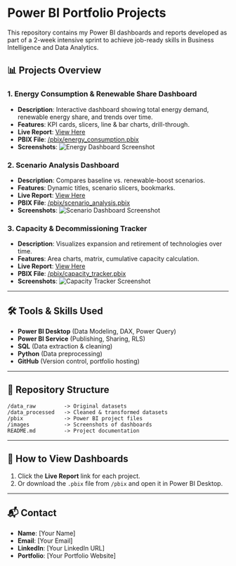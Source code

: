 
# Power BI Portfolio Projects

This repository contains my Power BI dashboards and reports developed as part of a 2-week intensive sprint to achieve job-ready skills in Business Intelligence and Data Analytics.

## 📊 Projects Overview

### 1. **Energy Consumption & Renewable Share Dashboard**
- **Description**: Interactive dashboard showing total energy demand, renewable energy share, and trends over time.
- **Features**: KPI cards, slicers, line & bar charts, drill-through.
- **Live Report**: [View Here](ADD_PUBLIC_LINK)
- **PBIX File**: [/pbix/energy_consumption.pbix](pbix/energy_consumption.pbix)
- **Screenshots**:
![Energy Dashboard Screenshot](images/energy_dashboard.png)

### 2. **Scenario Analysis Dashboard**
- **Description**: Compares baseline vs. renewable-boost scenarios.
- **Features**: Dynamic titles, scenario slicers, bookmarks.
- **Live Report**: [View Here](ADD_PUBLIC_LINK)
- **PBIX File**: [/pbix/scenario_analysis.pbix](pbix/scenario_analysis.pbix)
- **Screenshots**:
![Scenario Dashboard Screenshot](images/scenario_dashboard.png)

### 3. **Capacity & Decommissioning Tracker**
- **Description**: Visualizes expansion and retirement of technologies over time.
- **Features**: Area charts, matrix, cumulative capacity calculation.
- **Live Report**: [View Here](ADD_PUBLIC_LINK)
- **PBIX File**: [/pbix/capacity_tracker.pbix](pbix/capacity_tracker.pbix)
- **Screenshots**:
![Capacity Tracker Screenshot](images/capacity_tracker.png)

---

## 🛠 Tools & Skills Used
- **Power BI Desktop** (Data Modeling, DAX, Power Query)
- **Power BI Service** (Publishing, Sharing, RLS)
- **SQL** (Data extraction & cleaning)
- **Python** (Data preprocessing)
- **GitHub** (Version control, portfolio hosting)

---

## 📂 Repository Structure
```
/data_raw         -> Original datasets
/data_processed   -> Cleaned & transformed datasets
/pbix             -> Power BI project files
/images           -> Screenshots of dashboards
README.md         -> Project documentation
```

---

## 🚀 How to View Dashboards
1. Click the **Live Report** link for each project.
2. Or download the `.pbix` file from `/pbix` and open it in Power BI Desktop.

---

## 📬 Contact
- **Name**: [Your Name]
- **Email**: [Your Email]
- **LinkedIn**: [Your LinkedIn URL]
- **Portfolio**: [Your Portfolio Website]

